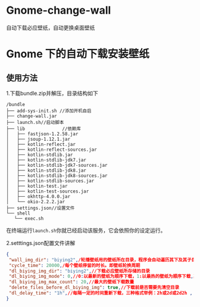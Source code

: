 # Gnome-change-wall
自动下载必应壁纸，自动更换桌面壁纸

# Gnome 下的自动下载安装壁纸
 ## 使用方法
 1.下载bundle.zip并解压，目录结构如下
 
 ```Shell
 /bundle
├── add-sys-init.sh //添加开机自启
├── change-wall.jar
├── launch.sh//启动脚本
├── lib              //依赖库
│   ├── fastjson-1.2.58.jar
│   ├── jsoup-1.12.1.jar
│   ├── kotlin-reflect.jar
│   ├── kotlin-reflect-sources.jar
│   ├── kotlin-stdlib.jar
│   ├── kotlin-stdlib-jdk7.jar
│   ├── kotlin-stdlib-jdk7-sources.jar
│   ├── kotlin-stdlib-jdk8.jar
│   ├── kotlin-stdlib-jdk8-sources.jar
│   ├── kotlin-stdlib-sources.jar
│   ├── kotlin-test.jar
│   ├── kotlin-test-sources.jar
│   ├── okhttp-4.0.0.jar
│   └── okio-2.2.2.jar
├── settings.json//设置文件
└── shell
    └── exec.sh
 
 ```
 
 在终端运行```launch.sh```你就已经启动该服务，它会依照你的设定运行。
 
 2.setttings.json配置文件讲解
 
 ```json
{
  "wall_img_dir": "biying2",/轮播壁纸用的壁纸所在目录，程序会自动遍历其下及其子目录下的壁纸，并进行轮换壁纸
  "cycle_time": 20000,/每个壁纸停留的时长。即壁纸轮换周期
  "dl_biying_img_dir": "biying2",//下载必应壁纸所存储的目录
  "dl_biying_img_mode": 0,//0:以最新的壁纸为顺序下载，1:以最热的壁纸为顺序下载,其他数字默认为0
  "dl_biying_img_max_count": 20,//最大的壁纸下载数量
  "delete_files_before_dl_biying_img": true,//下载前是否需要先清空目录
  "dl_delay_time": "1h",//每隔一定的时间重新下载，三种格式举例：2h或2d或2d2h , h代表小时，d代表天
}
```
 
 
 
